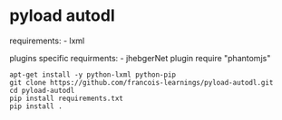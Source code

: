 # pyload autodl
requirements:
    - lxml

plugins specific requirments:
    - jhebgerNet plugin require "phantomjs"

```
apt-get install -y python-lxml python-pip
git clone https://github.com/francois-learnings/pyload-autodl.git
cd pyload-autodl
pip install requirements.txt
pip install .
```
